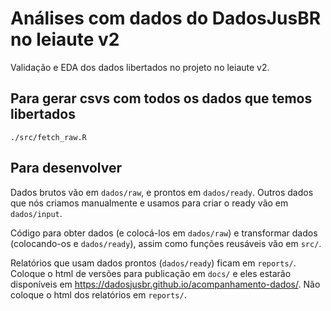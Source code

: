 # Análises com dados do DadosJusBR no leiaute v2

Validação e EDA dos dados libertados no projeto no leiaute v2. 

## Para gerar csvs com todos os dados que temos libertados

```
./src/fetch_raw.R
```

## Para desenvolver

Dados brutos vão em `dados/raw`, e prontos em `dados/ready`. Outros dados que nós criamos manualmente e usamos para criar o ready vão em `dados/input`. 

Código para obter dados (e colocá-los em `dados/raw`) e transformar dados (colocando-os e `dados/ready`), assim como funções reusáveis vão em `src/`. 

Relatórios que usam dados prontos (`dados/ready`) ficam em `reports/`. Coloque o html de versões para publicação em `docs/` e eles estarão disponíveis em https://dadosjusbr.github.io/acompanhamento-dados/. Não coloque o html dos relatórios em `reports/`. 
